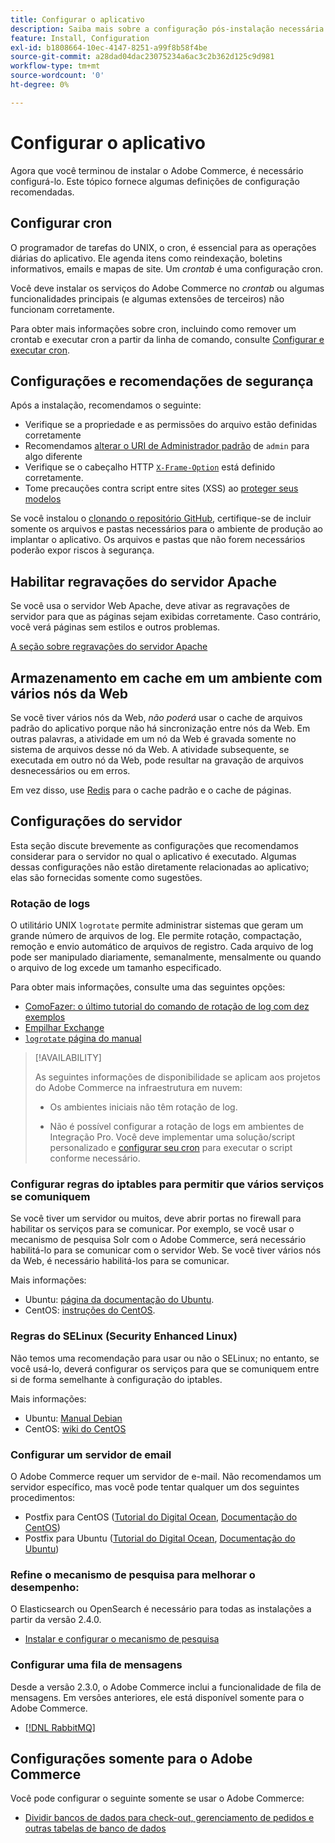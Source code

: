 ```yaml
---
title: Configurar o aplicativo
description: Saiba mais sobre a configuração pós-instalação necessária para implantações locais do Adobe Commerce.
feature: Install, Configuration
exl-id: b1808664-10ec-4147-8251-a99f8b58f4be
source-git-commit: a28dad04dac23075234a6ac3c2b362d125c9d981
workflow-type: tm+mt
source-wordcount: '0'
ht-degree: 0%

---
```


# Configurar o aplicativo

Agora que você terminou de instalar o Adobe Commerce, é necessário configurá-lo. Este tópico fornece algumas definições de configuração recomendadas.

## Configurar cron

O programador de tarefas do UNIX, o cron, é essencial para as operações diárias do aplicativo. Ele agenda itens como reindexação, boletins informativos, emails e mapas de site. Um *crontab* é uma configuração cron.

Você deve instalar os serviços do Adobe Commerce no *crontab* ou algumas funcionalidades principais (e algumas extensões de terceiros) não funcionam corretamente.

Para obter mais informações sobre cron, incluindo como remover um crontab e executar cron a partir da linha de comando, consulte [Configurar e executar cron](../../configuration/cli/configure-cron-jobs.md).

## Configurações e recomendações de segurança

Após a instalação, recomendamos o seguinte:

* Verifique se a propriedade e as permissões do arquivo estão definidas corretamente
* Recomendamos [alterar o URI de Administrador padrão](../tutorials/admin-uri.md) de `admin` para algo diferente
* Verifique se o cabeçalho HTTP [`X-Frame-Option`](../../configuration/security/xframe-options.md) está definido corretamente.
* Tome precauções contra script entre sites (XSS) ao [proteger seus modelos](https://developer.adobe.com/commerce/php/development/security/cross-site-scripting/)

Se você instalou o [clonando o repositório GitHub](https://developer.adobe.com/commerce/contributor/guides/install/clone-repository/), certifique-se de incluir somente os arquivos e pastas necessários para o ambiente de produção ao implantar o aplicativo. Os arquivos e pastas que não forem necessários poderão expor riscos à segurança.

## Habilitar regravações do servidor Apache

Se você usa o servidor Web Apache, deve ativar as regravações de servidor para que as páginas sejam exibidas corretamente. Caso contrário, você verá páginas sem estilos e outros problemas.

[A seção sobre regravações do servidor Apache](../prerequisites/web-server/apache.md#apache-rewrites-and-htaccess)

## Armazenamento em cache em um ambiente com vários nós da Web

Se você tiver vários nós da Web, *não poderá* usar o cache de arquivos padrão do aplicativo porque não há sincronização entre nós da Web. Em outras palavras, a atividade em um nó da Web é gravada somente no sistema de arquivos desse nó da Web. A atividade subsequente, se executada em outro nó da Web, pode resultar na gravação de arquivos desnecessários ou em erros.

Em vez disso, use [Redis](../../configuration/cache/config-redis.md) para o cache padrão e o cache de páginas.

## Configurações do servidor

Esta seção discute brevemente as configurações que recomendamos considerar para o servidor no qual o aplicativo é executado. Algumas dessas configurações não estão diretamente relacionadas ao aplicativo; elas são fornecidas somente como sugestões.

### Rotação de logs

O utilitário UNIX `logrotate` permite administrar sistemas que geram um grande número de arquivos de log. Ele permite rotação, compactação, remoção e envio automático de arquivos de registro. Cada arquivo de log pode ser manipulado diariamente, semanalmente, mensalmente ou quando o arquivo de log excede um tamanho especificado.

Para obter mais informações, consulte uma das seguintes opções:

* [ComoFazer: o último tutorial do comando de rotação de log com dez exemplos](https://www.thegeekstuff.com/2010/07/logrotate-examples)
* [Empilhar Exchange](https://unix.stackexchange.com/questions/85662/how-to-properly-automatically-manually-rotate-log-files-for-production-rails-app)
* [`logrotate` página do manual](https://linuxconfig.org/logrotate-8-manual-page)

>[!AVAILABILITY]
>
>As seguintes informações de disponibilidade se aplicam aos projetos do Adobe Commerce na infraestrutura em nuvem:
>
>* Os ambientes iniciais não têm rotação de log.
>
>* Não é possível configurar a rotação de logs em ambientes de Integração Pro. Você deve implementar uma solução/script personalizado e [configurar seu cron](https://experienceleague.adobe.com/pt-br/docs/commerce-on-cloud/user-guide/configure/app/properties/crons-property) para executar o script conforme necessário.

### Configurar regras do iptables para permitir que vários serviços se comuniquem

Se você tiver um servidor ou muitos, deve abrir portas no firewall para habilitar os serviços para se comunicar. Por exemplo, se você usar o mecanismo de pesquisa Solr com o Adobe Commerce, será necessário habilitá-lo para se comunicar com o servidor Web. Se você tiver vários nós da Web, é necessário habilitá-los para se comunicar.

Mais informações:

* Ubuntu: [página da documentação do Ubuntu](https://help.ubuntu.com/community/IptablesHowTo).
* CentOS: [instruções do CentOS](https://wiki.centos.org/HowTos%282f%29Network%282f%29IPTables.html).

### Regras do SELinux (Security Enhanced Linux)

Não temos uma recomendação para usar ou não o SELinux; no entanto, se você usá-lo, deverá configurar os serviços para que se comuniquem entre si de forma semelhante à configuração do iptables.

Mais informações:

* Ubuntu: [Manual Debian](https://debian-handbook.info/browse/stable/sect.selinux.html)
* CentOS: [wiki do CentOS](https://wiki.centos.org/HowTos/SELinux)

### Configurar um servidor de email

O Adobe Commerce requer um servidor de e-mail. Não recomendamos um servidor específico, mas você pode tentar qualquer um dos seguintes procedimentos:

* Postfix para CentOS ([Tutorial do Digital Ocean](https://www.digitalocean.com/community/tutorials/how-to-install-postfix-on-centos-6), [Documentação do CentOS](https://www.centos.org))
* Postfix para Ubuntu ([Tutorial do Digital Ocean](https://www.digitalocean.com/community/tutorials/how-to-install-and-setup-postfix-on-ubuntu-14-04), [Documentação do Ubuntu](https://help.ubuntu.com/community/MailServer))

### Refine o mecanismo de pesquisa para melhorar o desempenho:

O Elasticsearch ou OpenSearch é necessário para todas as instalações a partir da versão 2.4.0.

* [Instalar e configurar o mecanismo de pesquisa](../../configuration/search/overview-search.md)

### Configurar uma fila de mensagens

Desde a versão 2.3.0, o Adobe Commerce inclui a funcionalidade de fila de mensagens. Em versões anteriores, ele está disponível somente para o Adobe Commerce.

* [[!DNL RabbitMQ]](../../configuration/queues/message-queue-framework.md)

## Configurações somente para o Adobe Commerce

Você pode configurar o seguinte somente se usar o Adobe Commerce:

* [Dividir bancos de dados para check-out, gerenciamento de pedidos e outras tabelas de banco de dados](../../configuration/storage/multi-master.md)
